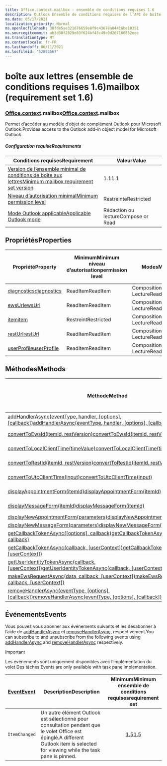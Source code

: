 ```yaml
---
title: Office.context.mailbox - ensemble de conditions requises 1.6
description: Outlook Ensemble de conditions requises de l’API de boîte aux lettres version 1.6 du modèle objet Mailbox.
ms.date: 05/17/2021
localization_priority: Normal
ms.openlocfilehash: 38fde5ae321676659e8f9c43678a04416be10351
ms.sourcegitcommit: ab3d38f2829e83f624bf43c49c0d267166552eec
ms.translationtype: MT
ms.contentlocale: fr-FR
ms.lasthandoff: 06/11/2021
ms.locfileid: "52893567"
---
```

# <a name="mailbox-requirement-set-16"></a><span data-ttu-id="9b834-103">boîte aux lettres (ensemble de conditions requises 1.6)</span><span class="sxs-lookup"><span data-stu-id="9b834-103">mailbox (requirement set 1.6)</span></span>

### <a name="officecontextmailbox"></a><span data-ttu-id="9b834-104">[Office](office.md)[.context](office.context.md).mailbox</span><span class="sxs-lookup"><span data-stu-id="9b834-104">[Office](office.md)[.context](office.context.md).mailbox</span></span>

<span data-ttu-id="9b834-105">Permet d’accéder au modèle d’objet de complément Outlook pour Microsoft Outlook.</span><span class="sxs-lookup"><span data-stu-id="9b834-105">Provides access to the Outlook add-in object model for Microsoft Outlook.</span></span>

##### <a name="requirements"></a><span data-ttu-id="9b834-106">Configuration requise</span><span class="sxs-lookup"><span data-stu-id="9b834-106">Requirements</span></span>

|<span data-ttu-id="9b834-107">Conditions requises</span><span class="sxs-lookup"><span data-stu-id="9b834-107">Requirement</span></span>| <span data-ttu-id="9b834-108">Valeur</span><span class="sxs-lookup"><span data-stu-id="9b834-108">Value</span></span>|
|---|---|
|[<span data-ttu-id="9b834-109">Version de l’ensemble minimal de conditions de boîte aux lettres</span><span class="sxs-lookup"><span data-stu-id="9b834-109">Minimum mailbox requirement set version</span></span>](../../requirement-sets/outlook-api-requirement-sets.md)| <span data-ttu-id="9b834-110">1.1</span><span class="sxs-lookup"><span data-stu-id="9b834-110">1.1</span></span>|
|[<span data-ttu-id="9b834-111">Niveau d’autorisation minimal</span><span class="sxs-lookup"><span data-stu-id="9b834-111">Minimum permission level</span></span>](../../../outlook/understanding-outlook-add-in-permissions.md)| <span data-ttu-id="9b834-112">Restreinte</span><span class="sxs-lookup"><span data-stu-id="9b834-112">Restricted</span></span>|
|[<span data-ttu-id="9b834-113">Mode Outlook applicable</span><span class="sxs-lookup"><span data-stu-id="9b834-113">Applicable Outlook mode</span></span>](../../../outlook/outlook-add-ins-overview.md#extension-points)| <span data-ttu-id="9b834-114">Rédaction ou lecture</span><span class="sxs-lookup"><span data-stu-id="9b834-114">Compose or Read</span></span>|

## <a name="properties"></a><span data-ttu-id="9b834-115">Propriétés</span><span class="sxs-lookup"><span data-stu-id="9b834-115">Properties</span></span>

| <span data-ttu-id="9b834-116">Propriété</span><span class="sxs-lookup"><span data-stu-id="9b834-116">Property</span></span> | <span data-ttu-id="9b834-117">Minimum</span><span class="sxs-lookup"><span data-stu-id="9b834-117">Minimum</span></span><br><span data-ttu-id="9b834-118">niveau d’autorisation</span><span class="sxs-lookup"><span data-stu-id="9b834-118">permission level</span></span> | <span data-ttu-id="9b834-119">Modes</span><span class="sxs-lookup"><span data-stu-id="9b834-119">Modes</span></span> | <span data-ttu-id="9b834-120">Type de retour</span><span class="sxs-lookup"><span data-stu-id="9b834-120">Return type</span></span> | <span data-ttu-id="9b834-121">Minimum</span><span class="sxs-lookup"><span data-stu-id="9b834-121">Minimum</span></span><br><span data-ttu-id="9b834-122">ensemble de conditions requises</span><span class="sxs-lookup"><span data-stu-id="9b834-122">requirement set</span></span> |
|---|---|---|---|:---:|
| [<span data-ttu-id="9b834-123">diagnostics</span><span class="sxs-lookup"><span data-stu-id="9b834-123">diagnostics</span></span>](/javascript/api/outlook/office.mailbox?view=outlook-js-1.6&preserve-view=true#diagnostics) | <span data-ttu-id="9b834-124">ReadItem</span><span class="sxs-lookup"><span data-stu-id="9b834-124">ReadItem</span></span> | <span data-ttu-id="9b834-125">Composition</span><span class="sxs-lookup"><span data-stu-id="9b834-125">Compose</span></span><br><span data-ttu-id="9b834-126">Lecture</span><span class="sxs-lookup"><span data-stu-id="9b834-126">Read</span></span> | [<span data-ttu-id="9b834-127">Diagnostics</span><span class="sxs-lookup"><span data-stu-id="9b834-127">Diagnostics</span></span>](/javascript/api/outlook/office.diagnostics?view=outlook-js-1.6&preserve-view=true) | [<span data-ttu-id="9b834-128">1.1</span><span class="sxs-lookup"><span data-stu-id="9b834-128">1.1</span></span>](../requirement-set-1.1/outlook-requirement-set-1.1.md) |
| [<span data-ttu-id="9b834-129">ewsUrl</span><span class="sxs-lookup"><span data-stu-id="9b834-129">ewsUrl</span></span>](/javascript/api/outlook/office.mailbox?view=outlook-js-1.6&preserve-view=true#ewsurl) | <span data-ttu-id="9b834-130">ReadItem</span><span class="sxs-lookup"><span data-stu-id="9b834-130">ReadItem</span></span> | <span data-ttu-id="9b834-131">Composition</span><span class="sxs-lookup"><span data-stu-id="9b834-131">Compose</span></span><br><span data-ttu-id="9b834-132">Lecture</span><span class="sxs-lookup"><span data-stu-id="9b834-132">Read</span></span> | <span data-ttu-id="9b834-133">String</span><span class="sxs-lookup"><span data-stu-id="9b834-133">String</span></span> | [<span data-ttu-id="9b834-134">1.1</span><span class="sxs-lookup"><span data-stu-id="9b834-134">1.1</span></span>](../requirement-set-1.1/outlook-requirement-set-1.1.md) |
| [<span data-ttu-id="9b834-135">item</span><span class="sxs-lookup"><span data-stu-id="9b834-135">item</span></span>](office.context.mailbox.item.md) | <span data-ttu-id="9b834-136">Restreint</span><span class="sxs-lookup"><span data-stu-id="9b834-136">Restricted</span></span> | <span data-ttu-id="9b834-137">Composition</span><span class="sxs-lookup"><span data-stu-id="9b834-137">Compose</span></span><br><span data-ttu-id="9b834-138">Lecture</span><span class="sxs-lookup"><span data-stu-id="9b834-138">Read</span></span> | [<span data-ttu-id="9b834-139">Élément</span><span class="sxs-lookup"><span data-stu-id="9b834-139">Item</span></span>](/javascript/api/outlook/office.item?view=outlook-js-1.6&preserve-view=true) | [<span data-ttu-id="9b834-140">1.1</span><span class="sxs-lookup"><span data-stu-id="9b834-140">1.1</span></span>](../requirement-set-1.1/outlook-requirement-set-1.1.md) |
| [<span data-ttu-id="9b834-141">restUrl</span><span class="sxs-lookup"><span data-stu-id="9b834-141">restUrl</span></span>](/javascript/api/outlook/office.mailbox?view=outlook-js-1.6&preserve-view=true#resturl) | <span data-ttu-id="9b834-142">ReadItem</span><span class="sxs-lookup"><span data-stu-id="9b834-142">ReadItem</span></span> | <span data-ttu-id="9b834-143">Composition</span><span class="sxs-lookup"><span data-stu-id="9b834-143">Compose</span></span><br><span data-ttu-id="9b834-144">Lecture</span><span class="sxs-lookup"><span data-stu-id="9b834-144">Read</span></span> | <span data-ttu-id="9b834-145">String</span><span class="sxs-lookup"><span data-stu-id="9b834-145">String</span></span> | [<span data-ttu-id="9b834-146">1.5</span><span class="sxs-lookup"><span data-stu-id="9b834-146">1.5</span></span>](../requirement-set-1.5/outlook-requirement-set-1.5.md) |
| [<span data-ttu-id="9b834-147">userProfile</span><span class="sxs-lookup"><span data-stu-id="9b834-147">userProfile</span></span>](/javascript/api/outlook/office.mailbox?view=outlook-js-1.6&preserve-view=true#userprofile) | <span data-ttu-id="9b834-148">ReadItem</span><span class="sxs-lookup"><span data-stu-id="9b834-148">ReadItem</span></span> | <span data-ttu-id="9b834-149">Composition</span><span class="sxs-lookup"><span data-stu-id="9b834-149">Compose</span></span><br><span data-ttu-id="9b834-150">Lecture</span><span class="sxs-lookup"><span data-stu-id="9b834-150">Read</span></span> | [<span data-ttu-id="9b834-151">UserProfile</span><span class="sxs-lookup"><span data-stu-id="9b834-151">UserProfile</span></span>](/javascript/api/outlook/office.userprofile?view=outlook-js-1.6&preserve-view=true) | [<span data-ttu-id="9b834-152">1.1</span><span class="sxs-lookup"><span data-stu-id="9b834-152">1.1</span></span>](../requirement-set-1.1/outlook-requirement-set-1.1.md) |

## <a name="methods"></a><span data-ttu-id="9b834-153">Méthodes</span><span class="sxs-lookup"><span data-stu-id="9b834-153">Methods</span></span>

| <span data-ttu-id="9b834-154">Méthode</span><span class="sxs-lookup"><span data-stu-id="9b834-154">Method</span></span> | <span data-ttu-id="9b834-155">Minimum</span><span class="sxs-lookup"><span data-stu-id="9b834-155">Minimum</span></span><br><span data-ttu-id="9b834-156">niveau d’autorisation</span><span class="sxs-lookup"><span data-stu-id="9b834-156">permission level</span></span> | <span data-ttu-id="9b834-157">Modes</span><span class="sxs-lookup"><span data-stu-id="9b834-157">Modes</span></span> | <span data-ttu-id="9b834-158">Minimum</span><span class="sxs-lookup"><span data-stu-id="9b834-158">Minimum</span></span><br><span data-ttu-id="9b834-159">ensemble de conditions requises</span><span class="sxs-lookup"><span data-stu-id="9b834-159">requirement set</span></span> |
|---|---|---|:---:|
| <span data-ttu-id="9b834-160">[addHandlerAsync(eventType, handler, [options], [callback])](/javascript/api/outlook/office.mailbox?view=outlook-js-1.6&preserve-view=true#addhandlerasync-eventtype--handler--options--callback-)</span><span class="sxs-lookup"><span data-stu-id="9b834-160">[addHandlerAsync(eventType, handler, [options], [callback])](/javascript/api/outlook/office.mailbox?view=outlook-js-1.6&preserve-view=true#addhandlerasync-eventtype--handler--options--callback-)</span></span> | <span data-ttu-id="9b834-161">ReadItem</span><span class="sxs-lookup"><span data-stu-id="9b834-161">ReadItem</span></span> | <span data-ttu-id="9b834-162">Composition</span><span class="sxs-lookup"><span data-stu-id="9b834-162">Compose</span></span><br><span data-ttu-id="9b834-163">Lecture</span><span class="sxs-lookup"><span data-stu-id="9b834-163">Read</span></span> | [<span data-ttu-id="9b834-164">1.5</span><span class="sxs-lookup"><span data-stu-id="9b834-164">1.5</span></span>](../requirement-set-1.5/outlook-requirement-set-1.5.md) |
| [<span data-ttu-id="9b834-165">convertToEwsId(itemId, restVersion)</span><span class="sxs-lookup"><span data-stu-id="9b834-165">convertToEwsId(itemId, restVersion)</span></span>](/javascript/api/outlook/office.mailbox?view=outlook-js-1.6&preserve-view=true#converttoewsid-itemid--restversion-) | <span data-ttu-id="9b834-166">Restreint</span><span class="sxs-lookup"><span data-stu-id="9b834-166">Restricted</span></span> | <span data-ttu-id="9b834-167">Composition</span><span class="sxs-lookup"><span data-stu-id="9b834-167">Compose</span></span><br><span data-ttu-id="9b834-168">Lecture</span><span class="sxs-lookup"><span data-stu-id="9b834-168">Read</span></span> | [<span data-ttu-id="9b834-169">1.3</span><span class="sxs-lookup"><span data-stu-id="9b834-169">1.3</span></span>](../requirement-set-1.3/outlook-requirement-set-1.3.md) |
| [<span data-ttu-id="9b834-170">convertToLocalClientTime(timeValue)</span><span class="sxs-lookup"><span data-stu-id="9b834-170">convertToLocalClientTime(timeValue)</span></span>](/javascript/api/outlook/office.mailbox?view=outlook-js-1.6&preserve-view=true#converttolocalclienttime-timevalue-) | <span data-ttu-id="9b834-171">ReadItem</span><span class="sxs-lookup"><span data-stu-id="9b834-171">ReadItem</span></span> | <span data-ttu-id="9b834-172">Composition</span><span class="sxs-lookup"><span data-stu-id="9b834-172">Compose</span></span><br><span data-ttu-id="9b834-173">Lecture</span><span class="sxs-lookup"><span data-stu-id="9b834-173">Read</span></span> | [<span data-ttu-id="9b834-174">1.1</span><span class="sxs-lookup"><span data-stu-id="9b834-174">1.1</span></span>](../requirement-set-1.1/outlook-requirement-set-1.1.md) |
| [<span data-ttu-id="9b834-175">convertToRestId(itemId, restVersion)</span><span class="sxs-lookup"><span data-stu-id="9b834-175">convertToRestId(itemId, restVersion)</span></span>](/javascript/api/outlook/office.mailbox?view=outlook-js-1.6&preserve-view=true#converttorestid-itemid--restversion-) | <span data-ttu-id="9b834-176">Restreint</span><span class="sxs-lookup"><span data-stu-id="9b834-176">Restricted</span></span> | <span data-ttu-id="9b834-177">Composition</span><span class="sxs-lookup"><span data-stu-id="9b834-177">Compose</span></span><br><span data-ttu-id="9b834-178">Lecture</span><span class="sxs-lookup"><span data-stu-id="9b834-178">Read</span></span> | [<span data-ttu-id="9b834-179">1.3</span><span class="sxs-lookup"><span data-stu-id="9b834-179">1.3</span></span>](../requirement-set-1.3/outlook-requirement-set-1.3.md) |
| [<span data-ttu-id="9b834-180">convertToUtcClientTime(input)</span><span class="sxs-lookup"><span data-stu-id="9b834-180">convertToUtcClientTime(input)</span></span>](/javascript/api/outlook/office.mailbox?view=outlook-js-1.6&preserve-view=true#converttoutcclienttime-input-) | <span data-ttu-id="9b834-181">ReadItem</span><span class="sxs-lookup"><span data-stu-id="9b834-181">ReadItem</span></span> | <span data-ttu-id="9b834-182">Composition</span><span class="sxs-lookup"><span data-stu-id="9b834-182">Compose</span></span><br><span data-ttu-id="9b834-183">Lecture</span><span class="sxs-lookup"><span data-stu-id="9b834-183">Read</span></span> | [<span data-ttu-id="9b834-184">1.1</span><span class="sxs-lookup"><span data-stu-id="9b834-184">1.1</span></span>](../requirement-set-1.1/outlook-requirement-set-1.1.md) |
| [<span data-ttu-id="9b834-185">displayAppointmentForm(itemId)</span><span class="sxs-lookup"><span data-stu-id="9b834-185">displayAppointmentForm(itemId)</span></span>](/javascript/api/outlook/office.mailbox?view=outlook-js-1.6&preserve-view=true#displayappointmentform-itemid-) | <span data-ttu-id="9b834-186">ReadItem</span><span class="sxs-lookup"><span data-stu-id="9b834-186">ReadItem</span></span> | <span data-ttu-id="9b834-187">Composition</span><span class="sxs-lookup"><span data-stu-id="9b834-187">Compose</span></span><br><span data-ttu-id="9b834-188">Lecture</span><span class="sxs-lookup"><span data-stu-id="9b834-188">Read</span></span> | [<span data-ttu-id="9b834-189">1.1</span><span class="sxs-lookup"><span data-stu-id="9b834-189">1.1</span></span>](../requirement-set-1.1/outlook-requirement-set-1.1.md) |
| [<span data-ttu-id="9b834-190">displayMessageForm(itemId)</span><span class="sxs-lookup"><span data-stu-id="9b834-190">displayMessageForm(itemId)</span></span>](/javascript/api/outlook/office.mailbox?view=outlook-js-1.6&preserve-view=true#displaymessageform-itemid-) | <span data-ttu-id="9b834-191">ReadItem</span><span class="sxs-lookup"><span data-stu-id="9b834-191">ReadItem</span></span> | <span data-ttu-id="9b834-192">Composition</span><span class="sxs-lookup"><span data-stu-id="9b834-192">Compose</span></span><br><span data-ttu-id="9b834-193">Lecture</span><span class="sxs-lookup"><span data-stu-id="9b834-193">Read</span></span> | [<span data-ttu-id="9b834-194">1.1</span><span class="sxs-lookup"><span data-stu-id="9b834-194">1.1</span></span>](../requirement-set-1.1/outlook-requirement-set-1.1.md) |
| [<span data-ttu-id="9b834-195">displayNewAppointmentForm(parameters)</span><span class="sxs-lookup"><span data-stu-id="9b834-195">displayNewAppointmentForm(parameters)</span></span>](/javascript/api/outlook/office.mailbox?view=outlook-js-1.6&preserve-view=true#displaynewappointmentform-parameters-) | <span data-ttu-id="9b834-196">ReadItem</span><span class="sxs-lookup"><span data-stu-id="9b834-196">ReadItem</span></span> | <span data-ttu-id="9b834-197">Lecture</span><span class="sxs-lookup"><span data-stu-id="9b834-197">Read</span></span> | [<span data-ttu-id="9b834-198">1.1</span><span class="sxs-lookup"><span data-stu-id="9b834-198">1.1</span></span>](../requirement-set-1.1/outlook-requirement-set-1.1.md) |
| [<span data-ttu-id="9b834-199">displayNewMessageForm(parameters)</span><span class="sxs-lookup"><span data-stu-id="9b834-199">displayNewMessageForm(parameters)</span></span>](/javascript/api/outlook/office.mailbox?view=outlook-js-1.6&preserve-view=true#displaynewmessageform-parameters-) | <span data-ttu-id="9b834-200">ReadItem</span><span class="sxs-lookup"><span data-stu-id="9b834-200">ReadItem</span></span> | <span data-ttu-id="9b834-201">Lecture</span><span class="sxs-lookup"><span data-stu-id="9b834-201">Read</span></span> | [<span data-ttu-id="9b834-202">1.6</span><span class="sxs-lookup"><span data-stu-id="9b834-202">1.6</span></span>](../requirement-set-1.6/outlook-requirement-set-1.6.md) |
| <span data-ttu-id="9b834-203">[getCallbackTokenAsync([options], callback)](/javascript/api/outlook/office.mailbox?view=outlook-js-1.6&preserve-view=true#getcallbacktokenasync-options--callback-)</span><span class="sxs-lookup"><span data-stu-id="9b834-203">[getCallbackTokenAsync([options], callback)](/javascript/api/outlook/office.mailbox?view=outlook-js-1.6&preserve-view=true#getcallbacktokenasync-options--callback-)</span></span> | <span data-ttu-id="9b834-204">ReadItem</span><span class="sxs-lookup"><span data-stu-id="9b834-204">ReadItem</span></span> | <span data-ttu-id="9b834-205">Composition</span><span class="sxs-lookup"><span data-stu-id="9b834-205">Compose</span></span><br><span data-ttu-id="9b834-206">Lecture</span><span class="sxs-lookup"><span data-stu-id="9b834-206">Read</span></span> | [<span data-ttu-id="9b834-207">1.5</span><span class="sxs-lookup"><span data-stu-id="9b834-207">1.5</span></span>](../requirement-set-1.5/outlook-requirement-set-1.5.md) |
| <span data-ttu-id="9b834-208">[getCallbackTokenAsync(callback, [userContext])](/javascript/api/outlook/office.mailbox?view=outlook-js-1.6&preserve-view=true#getcallbacktokenasync-callback--usercontext-)</span><span class="sxs-lookup"><span data-stu-id="9b834-208">[getCallbackTokenAsync(callback, [userContext])](/javascript/api/outlook/office.mailbox?view=outlook-js-1.6&preserve-view=true#getcallbacktokenasync-callback--usercontext-)</span></span> | <span data-ttu-id="9b834-209">ReadItem</span><span class="sxs-lookup"><span data-stu-id="9b834-209">ReadItem</span></span> | <span data-ttu-id="9b834-210">Composition</span><span class="sxs-lookup"><span data-stu-id="9b834-210">Compose</span></span><br><span data-ttu-id="9b834-211">Lecture</span><span class="sxs-lookup"><span data-stu-id="9b834-211">Read</span></span> | [<span data-ttu-id="9b834-212">1.3</span><span class="sxs-lookup"><span data-stu-id="9b834-212">1.3</span></span>](../requirement-set-1.3/outlook-requirement-set-1.3.md)<br>[<span data-ttu-id="9b834-213">1.1</span><span class="sxs-lookup"><span data-stu-id="9b834-213">1.1</span></span>](../requirement-set-1.1/outlook-requirement-set-1.1.md) |
| <span data-ttu-id="9b834-214">[getUserIdentityTokenAsync(callback, [userContext])](/javascript/api/outlook/office.mailbox?view=outlook-js-1.6&preserve-view=true#getuseridentitytokenasync-callback--usercontext-)</span><span class="sxs-lookup"><span data-stu-id="9b834-214">[getUserIdentityTokenAsync(callback, [userContext])](/javascript/api/outlook/office.mailbox?view=outlook-js-1.6&preserve-view=true#getuseridentitytokenasync-callback--usercontext-)</span></span> | <span data-ttu-id="9b834-215">ReadItem</span><span class="sxs-lookup"><span data-stu-id="9b834-215">ReadItem</span></span> | <span data-ttu-id="9b834-216">Composition</span><span class="sxs-lookup"><span data-stu-id="9b834-216">Compose</span></span><br><span data-ttu-id="9b834-217">Lecture</span><span class="sxs-lookup"><span data-stu-id="9b834-217">Read</span></span> | [<span data-ttu-id="9b834-218">1.1</span><span class="sxs-lookup"><span data-stu-id="9b834-218">1.1</span></span>](../requirement-set-1.1/outlook-requirement-set-1.1.md) |
| <span data-ttu-id="9b834-219">[makeEwsRequestAsync(data, callback, [userContext])](/javascript/api/outlook/office.mailbox?view=outlook-js-1.6&preserve-view=true#makeewsrequestasync-data--callback--usercontext-)</span><span class="sxs-lookup"><span data-stu-id="9b834-219">[makeEwsRequestAsync(data, callback, [userContext])](/javascript/api/outlook/office.mailbox?view=outlook-js-1.6&preserve-view=true#makeewsrequestasync-data--callback--usercontext-)</span></span> | <span data-ttu-id="9b834-220">ReadWriteMailbox</span><span class="sxs-lookup"><span data-stu-id="9b834-220">ReadWriteMailbox</span></span> | <span data-ttu-id="9b834-221">Composition</span><span class="sxs-lookup"><span data-stu-id="9b834-221">Compose</span></span><br><span data-ttu-id="9b834-222">Lecture</span><span class="sxs-lookup"><span data-stu-id="9b834-222">Read</span></span> | [<span data-ttu-id="9b834-223">1.1</span><span class="sxs-lookup"><span data-stu-id="9b834-223">1.1</span></span>](../requirement-set-1.1/outlook-requirement-set-1.1.md) |
| <span data-ttu-id="9b834-224">[removeHandlerAsync(eventType, [options], [callback])](/javascript/api/outlook/office.mailbox?view=outlook-js-1.6&preserve-view=true#removehandlerasync-eventtype--options--callback-)</span><span class="sxs-lookup"><span data-stu-id="9b834-224">[removeHandlerAsync(eventType, [options], [callback])](/javascript/api/outlook/office.mailbox?view=outlook-js-1.6&preserve-view=true#removehandlerasync-eventtype--options--callback-)</span></span> | <span data-ttu-id="9b834-225">ReadItem</span><span class="sxs-lookup"><span data-stu-id="9b834-225">ReadItem</span></span> | <span data-ttu-id="9b834-226">Composition</span><span class="sxs-lookup"><span data-stu-id="9b834-226">Compose</span></span><br><span data-ttu-id="9b834-227">Lecture</span><span class="sxs-lookup"><span data-stu-id="9b834-227">Read</span></span> | [<span data-ttu-id="9b834-228">1.5</span><span class="sxs-lookup"><span data-stu-id="9b834-228">1.5</span></span>](../requirement-set-1.5/outlook-requirement-set-1.5.md) |

## <a name="events"></a><span data-ttu-id="9b834-229">Événements</span><span class="sxs-lookup"><span data-stu-id="9b834-229">Events</span></span>

<span data-ttu-id="9b834-230">Vous pouvez vous abonner aux événements suivants et les désabonner à l’aide de [addHandlerAsync](/javascript/api/outlook/office.mailbox?view=outlook-js-1.6&preserve-view=true#addhandlerasync-eventtype--handler--options--callback-) et [removeHandlerAsync,](/javascript/api/outlook/office.mailbox?view=outlook-js-1.6&preserve-view=true#removehandlerasync-eventtype--options--callback-) respectivement.</span><span class="sxs-lookup"><span data-stu-id="9b834-230">You can subscribe to and unsubscribe from the following events using [addHandlerAsync](/javascript/api/outlook/office.mailbox?view=outlook-js-1.6&preserve-view=true#addhandlerasync-eventtype--handler--options--callback-) and [removeHandlerAsync](/javascript/api/outlook/office.mailbox?view=outlook-js-1.6&preserve-view=true#removehandlerasync-eventtype--options--callback-) respectively.</span></span>

> [!IMPORTANT]
> <span data-ttu-id="9b834-231">Les événements sont uniquement disponibles avec l’implémentation du volet Des tâches.</span><span class="sxs-lookup"><span data-stu-id="9b834-231">Events are only available with task pane implementation.</span></span>

| [<span data-ttu-id="9b834-232">Event</span><span class="sxs-lookup"><span data-stu-id="9b834-232">Event</span></span>](/javascript/api/office/office.eventtype) | <span data-ttu-id="9b834-233">Description</span><span class="sxs-lookup"><span data-stu-id="9b834-233">Description</span></span> | <span data-ttu-id="9b834-234">Minimum</span><span class="sxs-lookup"><span data-stu-id="9b834-234">Minimum</span></span><br><span data-ttu-id="9b834-235">ensemble de conditions requises</span><span class="sxs-lookup"><span data-stu-id="9b834-235">requirement set</span></span> |
|---|---|:---:|
|`ItemChanged`| <span data-ttu-id="9b834-236">Un autre élément Outlook est sélectionné pour consultation pendant que le volet Office est épinglé.</span><span class="sxs-lookup"><span data-stu-id="9b834-236">A different Outlook item is selected for viewing while the task pane is pinned.</span></span> | [<span data-ttu-id="9b834-237">1.5</span><span class="sxs-lookup"><span data-stu-id="9b834-237">1.5</span></span>](../requirement-set-1.5/outlook-requirement-set-1.5.md) |
